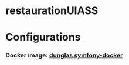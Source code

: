 # restaurationUIASS


# Configurations
### Docker image: [dunglas symfony-docker](https://github.com/dunglas/symfony-docker)
